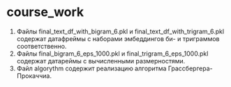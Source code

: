 # course_work
1. Файлы final_text_df_with_bigram_6.pkl и final_text_df_with_trigram_6.pkl содержат датафреймы с наборами эмбеддингов би- и триграммов соответственно.
2. Файлы final_bigram_6_eps_1000.pkl и final_trigram_6_eps_1000.pkl содержат датареймы с вычисленными размерностями.
3. Файл algorythm содержит реализацию алгоритма Грассбергера-Прокаччиа.
